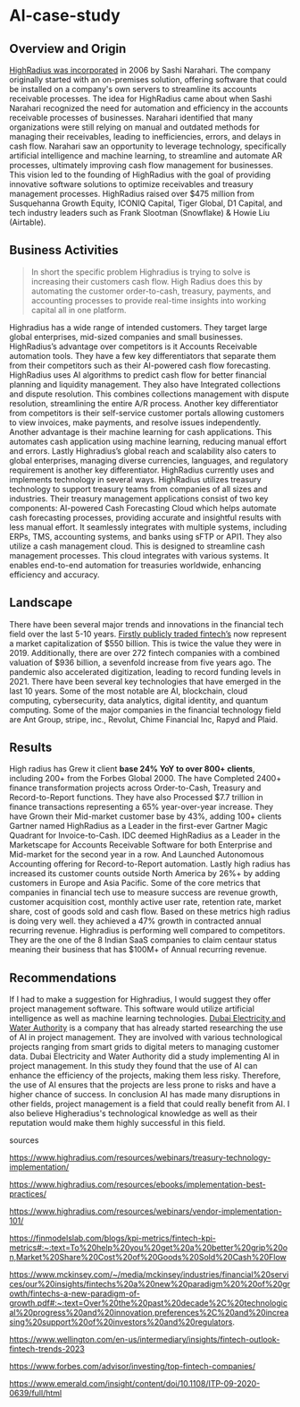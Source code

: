 # AI-case-study

## Overview and Origin

[HighRadius was incorporated](https://www.highradius.com/about/news/highradius-announces-strong-growth-in-2022/#:~:text=More%20than%20800%20of%20the%20world%E2%80%99s%20leading%20companies,Solutions%2C%20Kellogg%20Company%2C%20Danone%2C%20Hershey%E2%80%99s%2C%20and%20many%20more.) in 2006 by Sashi Narahari. The company originally started with an on-premises solution, offering software that could be installed on a company's own servers to streamline its accounts receivable processes. The idea for HighRadius came about when Sashi Narahari recognized the need for automation and efficiency in the accounts receivable processes of businesses. Narahari identified that many organizations were still relying on manual and outdated methods for managing their receivables, leading to inefficiencies, errors, and delays in cash flow. Narahari saw an opportunity to leverage technology, specifically artificial intelligence and machine learning, to streamline and automate AR processes, ultimately improving cash flow management for businesses. This vision led to the founding of HighRadius with the goal of providing innovative software solutions to optimize receivables and treasury management processes. HighRadius raised over $475 million from Susquehanna Growth Equity, ICONIQ Capital, Tiger Global, D1 Capital, and tech industry leaders such as Frank Slootman (Snowflake) & Howie Liu (Airtable).

## Business Activities

>In short the specific problem Highradius is trying to solve is increasing their customers cash flow. High Radius does this by automating the customer order-to-cash, treasury, payments, and accounting processes to provide real-time insights into working capital all in one platform. 

Highradius has a wide range of intended customers. They target large global enterprises, mid-sized companies and small businesses. HighRadius’s advantage over competitors is it Accounts Receivable automation tools. They have a few key differentiators that separate them from their competitors such as their AI-powered cash flow forecasting. HighRadius uses AI algorithms to predict cash flow for better financial planning and liquidity management. They also have Integrated collections and dispute resolution. This combines collections management with dispute resolution, streamlining the entire A/R process. Another key differentiator from competitors is their self-service customer portals allowing customers to view invoices, make payments, and resolve issues independently. Another advantage is their machine learning for cash applications. This automates cash application using machine learning, reducing manual effort and errors. Lastly Highradius’s global reach and scalability also caters to global enterprises, managing diverse currencies, languages, and regulatory requirement is another key differentiator. HighRadius currently uses and implements technology in several ways. HighRadius utilizes treasury technology to support treasury teams from companies of all sizes and industries. Their treasury management applications consist of two key components: AI-powered Cash Forecasting Cloud which helps automate cash forecasting processes, providing accurate and insightful results with less manual effort. It seamlessly integrates with multiple systems, including ERPs, TMS, accounting systems, and banks using sFTP or API1. They also utilize a cash management cloud. This is designed to streamline cash management processes. This cloud integrates with various systems. It enables end-to-end automation for treasuries worldwide, enhancing efficiency and accuracy. 

## Landscape

There have been several major trends and innovations in the financial tech field over the last 5-10 years. [Firstly publicly traded fintech’s](https://www.reloadly.com/blog/fintech-innovations-in-5-years/) now represent a market capitalization of $550 billion. This is twice the value they were in 2019. Additionally, there are over 272 fintech companies with a combined valuation of $936 billion, a sevenfold increase from five years ago. The pandemic also accelerated digitization, leading to record funding levels in 2021. There have been several key technologies that have emerged in the last 10 years. Some of the most notable are AI, blockchain, cloud computing, cybersecurity, data analytics, digital identity, and quantum computing. Some of the major companies in the financial technology field are Ant Group, stripe, inc., Revolut, Chime Financial Inc, Rapyd and Plaid.

## Results

High radius has Grew it client **base 24% YoY to over 800+ clients**, including 200+ from the Forbes Global 2000. The have Completed 2400+ finance transformation projects across Order-to-Cash, Treasury and Record-to-Report functions. They have also Processed $7.7 trillion in finance transactions representing a 65% year-over-year increase. They have Grown their Mid-market customer base by 43%, adding 100+ clients Gartner named HighRadius as a Leader in the first-ever Gartner Magic Quadrant for Invoice-to-Cash. IDC deemed HighRadius as a Leader in the Marketscape for Accounts Receivable Software for both Enterprise and Mid-market for the second year in a row. And Launched Autonomous Accounting offering for Record-to-Report automation. Lastly high radius has increased its customer counts outside North America by 26%+ by adding customers in Europe and Asia Pacific. Some of the core metrics that companies in financial tech use to measure success are revenue growth, customer acquisition cost, monthly active user rate, retention rate, market share, cost of goods sold and cash flow. Based on these metrics high radius is doing very well. they achieved a 47% growth in contracted annual recurring revenue. Highradius is performing well compared to competitors. They are the one of the 8 Indian SaaS companies to claim centaur status meaning their business that has $100M+ of Annual recurring revenue. 

## Recommendations

If I had to make a suggestion for Highradius, I would suggest they offer project management software. This software would utilize artificial intelligence as well as machine learning technologies. [Dubai Electricity and Water Authority](https://link.springer.com/chapter/10.1007/978-3-031-55221-2_4#citeas) is a company that has already started researching the use of AI in project management. They are involved with various technological projects ranging from smart grids to digital meters to managing customer data. Dubai Electricity and Water Authority did a study implementing AI in project management. In this study they found that the use of AI can enhance the efficiency of the projects, making them less risky. Therefore, the use of AI ensures that the projects are less prone to risks and have a higher chance of success. In conclusion AI has made many disruptions in other fields, project management is a field that could really benefit from AI. I also believe Higheradius's technological knowledge as well as their reputation would make them highly successful in this field.

sources 


https://www.highradius.com/resources/webinars/treasury-technology-implementation/

https://www.highradius.com/resources/ebooks/implementation-best-practices/

https://www.highradius.com/resources/webinars/vendor-implementation-101/

https://finmodelslab.com/blogs/kpi-metrics/fintech-kpi-metrics#:~:text=To%20help%20you%20get%20a%20better%20grip%20on,Market%20Share%20Cost%20of%20Goods%20Sold%20Cash%20Flow

https://www.mckinsey.com/~/media/mckinsey/industries/financial%20services/our%20insights/fintechs%20a%20new%20paradigm%20%20of%20growth/fintechs-a-new-paradigm-of-growth.pdf#:~:text=Over%20the%20past%20decade%2C%20technological%20progress%20and%20innovation,preferences%2C%20and%20increasing%20support%20of%20investors%20and%20regulators.

https://www.wellington.com/en-us/intermediary/insights/fintech-outlook-fintech-trends-2023

https://www.forbes.com/advisor/investing/top-fintech-companies/

https://www.emerald.com/insight/content/doi/10.1108/ITP-09-2020-0639/full/html
